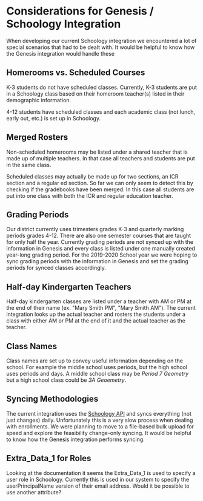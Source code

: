 # Considerations for Genesis / Schoology Integration

When developing our current Schoology integration we encountered a lot of
special scenarios that had to be dealt with. It would be helpful to know
how the Genesis integration would handle these
 
## Homerooms vs. Scheduled Courses

K-3 students do not have scheduled classes. Currently, K-3 students are put in
a Schoology class based on their homeroom teacher(s) listed in their
demographic information.

4-12 students have scheduled classes and each academic class (not lunch, early
out, etc.) is set up in Schoology.

## Merged Rosters

Non-scheduled homerooms may be listed under a shared teacher that is made up of
multiple teachers. In that case all teachers and students are put in the same
class.

Scheduled classes may actually be made up for two sections, an ICR section and
a regular ed section. So far we can only seem to detect this by checking if the
gradebooks have been merged. In this case all students are put into one class
with both the ICR and regular education teacher.

## Grading Periods

Our district currently uses trimesters grades K-3 and quarterly marking periods
grades 4-12. There are also one semester courses that are taught for only half
the year. Currently grading periods are not synced up with the information in
Genesis and every class is listed under one manually created year-long grading
period. For the 2019-2020 School year we were hoping to sync grading periods
with the information in Genesis and set the grading periods for synced classes
accordingly.

## Half-day Kindergarten Teachers

Half-day kindergarten classes are listed under a teacher with AM or PM at the
end of their name (ex. "Mary Smith PM", "Mary Smith AM"). The current
integration looks up the actual teacher and rosters the students under a class
with either AM or PM at the end of it and the actual teacher as the teacher.

## Class Names

Class names are set up to convey useful information depending on the school.
For example the middle school uses periods, but the high school uses periods
and days. A middle school class may be *Period 7 Geometry* but a high school
class could be *3A Geoemetry*.

## Syncing Methodologies

The current integration uses the
[Schoology API](https://developers.schoology.com/api) and syncs everything (not
just changes) daily. Unfortunately this is a very slow process when dealing with
enrollments. We were planning to move to a file-based bulk upload for speed and
explore the feasibility change-only syncing. It would be helpful to know how the
Genesis integration performs syncing.

## Extra_Data_1 for Roles

Looking at the documentation it seems the Extra_Data_1 is used to specify a user
role in Schoology. Currently this is used in our system to specify the
userPrincipalName version of their email address. Would it be possible to use
another attribute?
